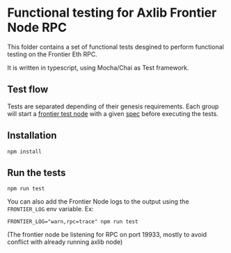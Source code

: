 # Functional testing for Axlib Frontier Node RPC

This folder contains a set of functional tests desgined to perform functional testing on the Frontier Eth RPC.

It is written in typescript, using Mocha/Chai as Test framework.

## Test flow

Tests are separated depending of their genesis requirements.
Each group will start a [frontier test node](frontier-test-node) with a given [spec](axlib-specs) before executing the tests.

## Installation

```
npm install
```

## Run the tests

```
npm run test
```

You can also add the Frontier Node logs to the output using the `FRONTIER_LOG` env variable. Ex:

```
FRONTIER_LOG="warn,rpc=trace" npm run test
```

(The frontier node be listening for RPC on port 19933, mostly to avoid conflict with already running axlib node)
